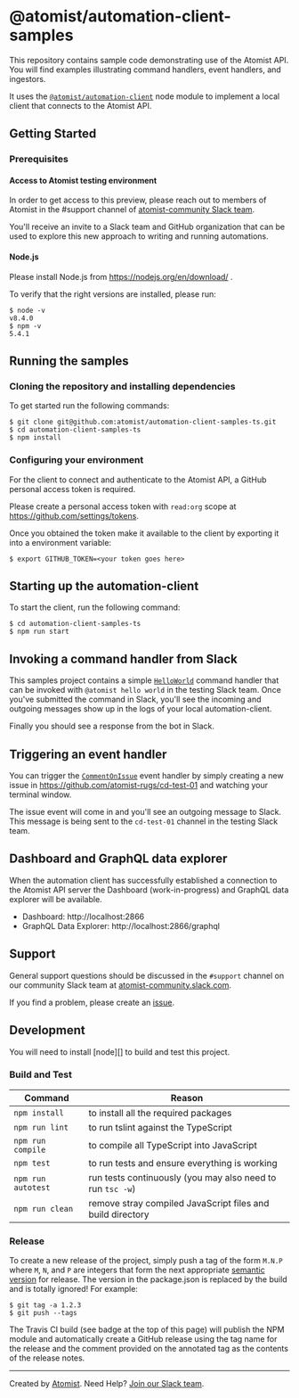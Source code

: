 # @atomist/automation-client-samples

This repository contains sample code demonstrating use of the Atomist API.  You will find examples illustrating
command handlers, event handlers, and ingestors.

It uses the [`@atomist/automation-client`](https://github.com/atomist/automation-client-ts) 
node module to implement a local client that connects to the Atomist API.

## Getting Started

### Prerequisites

#### Access to Atomist testing environment

In order to get access to this preview, please reach out to members of Atomist
in the #support channel of [atomist-community Slack team](https://join.atomist.com).

You'll receive an invite to a Slack team and GitHub organization that can be
used to explore this new approach to writing and running automations.

#### Node.js

Please install Node.js from https://nodejs.org/en/download/ .

To verify that the right versions are installed, please run:

```
$ node -v
v8.4.0
$ npm -v
5.4.1
```

## Running the samples

### Cloning the repository and installing dependencies

To get started run the following commands:

```
$ git clone git@github.com:atomist/automation-client-samples-ts.git
$ cd automation-client-samples-ts
$ npm install
```

### Configuring your environment

For the client to connect and authenticate to the Atomist API, a GitHub
personal access token is required. 

Please create a personal access token with `read:org` scope at https://github.com/settings/tokens.

Once you obtained the token make it available to the client by exporting it
into a environment variable:

```
$ export GITHUB_TOKEN=<your token goes here>
```

## Starting up the automation-client

To start the client, run the following command:

```
$ cd automation-client-samples-ts
$ npm run start
```

## Invoking a command handler from Slack

This samples project contains a simple [`HelloWorld`](https://github.com/atomist/automation-client-samples-ts/blob/master/src/commands/simple/HelloWorld.ts) command handler that can be invoked with `@atomist hello world` in the testing Slack team. Once you've submitted the command in Slack, you'll see the incoming and outgoing messages show up in the logs of your local automation-client.

Finally you should see a response from the bot in Slack.

## Triggering an event handler

You can trigger the [`CommentOnIssue`](https://github.com/atomist/automation-client-samples-ts/blob/master/src/events/CommentOnIssue.ts) event handler by simply creating a new issue in https://github.com/atomist-rugs/cd-test-01 and watching your terminal window.

The issue event will come in  and you'll see an outgoing message to Slack. This message is being sent to the `cd-test-01` channel in the testing Slack team.

## Dashboard and GraphQL data explorer

When the automation client has successfully established a connection to the
Atomist API server the Dashboard (work-in-progress) and GraphQL data explorer
will be available.

 * Dashboard: http://localhost:2866
 * GraphQL Data Explorer: http://localhost:2866/graphql

## Support

General support questions should be discussed in the `#support`
channel on our community Slack team
at [atomist-community.slack.com][slack].

If you find a problem, please create an [issue][].

[issue]: https://github.com/atomist/automation-client-samples-ts/issues

## Development

You will need to install [node][] to build and test this project.

### Build and Test

Command | Reason
------- | ------
`npm install` | to install all the required packages
`npm run lint` | to run tslint against the TypeScript
`npm run compile` | to compile all TypeScript into JavaScript
`npm test` | to run tests and ensure everything is working
`npm run autotest` | run tests continuously (you may also need to run `tsc -w`)
`npm run clean` | remove stray compiled JavaScript files and build directory

### Release

To create a new release of the project, simply push a tag of the form
`M.N.P` where `M`, `N`, and `P` are integers that form the next
appropriate [semantic version][semver] for release.  The version in
the package.json is replaced by the build and is totally ignored!  For
example:

[semver]: http://semver.org

```
$ git tag -a 1.2.3
$ git push --tags
```

The Travis CI build (see badge at the top of this page) will publish
the NPM module and automatically create a GitHub release using the tag
name for the release and the comment provided on the annotated tag as
the contents of the release notes.

---

Created by [Atomist][atomist].
Need Help?  [Join our Slack team][slack].

[atomist]: https://www.atomist.com/
[slack]: https://join.atomist.com
